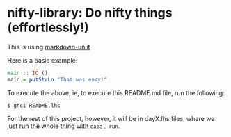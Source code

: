 # nifty-library: Do nifty things (effortlessly!)

This is using [markdown-unlit](https://github.com/sol/markdown-unlit)

Here is a basic example:

```haskell
main :: IO ()
main = putStrLn "That was easy!"
```

To execute the above, ie, to execute this README.md file, run the following:

```
$ ghci README.lhs
```

For the rest of this project, however, it will be in dayX.lhs files, where we just run the whole thing with `cabal run`.
